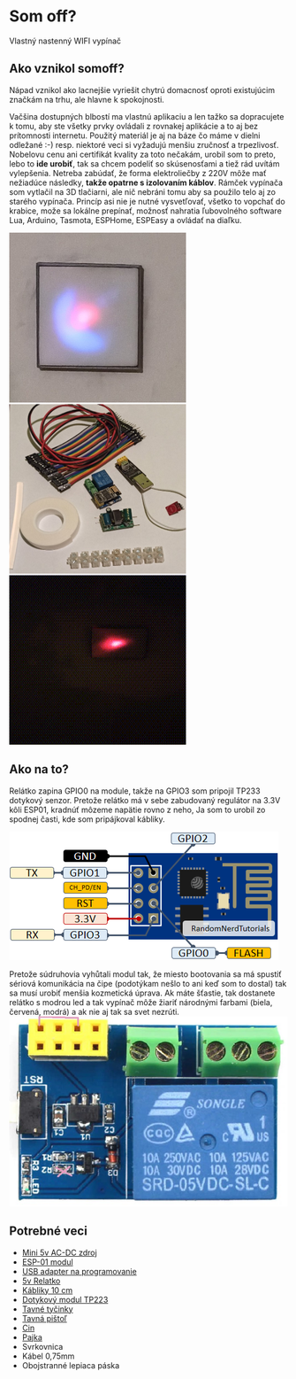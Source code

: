 # Som off?
Vlastný nastenný WIFI vypínač

## Ako vznikol somoff?
Nápad vznikol ako lacnejšie vyriešit chytrú domacnosť oproti existujúcim značkám na trhu, ale hlavne k spokojnosti.

Vačšina dostupných blbostí ma vlastnú aplikaciu a len tažko sa dopracujete k tomu, aby ste všetky prvky ovládali z rovnakej aplikácie a to aj bez prítomnosti internetu. Použitý materiál je aj na báze čo máme v dielni odležané :-) resp. niektoré veci si vyžadujú menšiu zručnosť a trpezlivosť. Nobelovu cenu ani certifikát kvality za toto nečakám, urobil som to preto, lebo to **ide urobiť**, tak sa chcem podeliť so skúsenosťami a tiež rád uvítám vylepšenia. Netreba zabúdať, že forma elektroliečby z 220V môže mať nežiadúce následky, **takže opatrne s izolovaním káblov**. Rámček vypínača som vytlačil na 3D tlačiarni, ale nič nebráni tomu aby sa použilo telo aj zo starého vypínača. Princíp asi nie je nutné vysvetľovať, všetko to vopchať do krabice, može sa lokálne prepínať, možnosť nahratia ľubovolného software Lua, Arduino, Tasmota, ESPHome, ESPEasy a ovládať na diaľku.

<img src="https://github.com/rpisoft/somoff/blob/main/images/somoff.jpg" alt="Vypinac" width="320"/><img src="https://github.com/rpisoft/somoff/blob/main/images/need2.jpg" alt="Elektronika" width="320" height="306" /><img src="https://github.com/rpisoft/somoff/blob/main/images/1610343015971.gif" alt="Vypinac" width="320" height="306"/>

## Ako na to?
Relátko zapina GPIO0 na module, takže na GPIO3 som pripojil TP233 dotykový senzor. Pretože relátko má v sebe zabudovaný regulátor na 3.3V kôli ESP01, kradnúť môzeme napätie rovno z neho, Ja som to urobil zo spodnej časti, kde som pripájkoval kábliky.

![ESP 01](https://github.com/rpisoft/somoff/blob/main/images/ESP-01-ESP8266-pinout-gpio-pin.png)

Pretože súdruhovia vyhůtali modul tak, že miesto bootovania sa má spustiť sériová komunikácia na čipe (podotýkam nešlo to ani keď som to dostal) tak sa musí urobiť menšia kozmetická úprava. Ak máte šťastie, tak dostanete relátko s modrou led a tak vypínač môže žiariť národnými farbami (biela, červená, modrá) a ak nie aj tak sa svet nezrúti.
<img src="https://github.com/rpisoft/somoff/blob/main/images/fix5relay1.0.jpg" alt="Relatko"/> 

## Potrebné veci
* [Mini 5v AC-DC zdroj](https://techfun.sk/produkt/ac-dc-napatovy-zdroj/)
* [ESP-01 modul](https://techfun.sk/produkt/wifi-modul-esp8266/)
* [USB adapter na programovanie](https://techfun.sk/produkt/esp8266-serial-wifi-adapter/)
* [5v Relatko](https://rlx.sk/sk/iot-the-internet-of-things/6227-esp8266-esp-01esp-01s-relay-wifi-smart-control-module-for-arduinoraspberry-pi-er-esp11002r.html)
* [Kábliky 10 cm](https://techfun.sk/produkt/kabliky-40-kusov-10-cm-m-f/)
* [Dotykový modul TP223](https://techfun.sk/produkt/kapacitne-dotykove-tlacidlo-ttp223/)
* [Tavné tyčinky](https://techfun.sk/produkt/napln-do-tavnej-pistole/)
* [Tavná pištoľ](https://techfun.sk/produkt/tavna-pistol-40w-s-606/)
* [Cin](https://techfun.sk/produkt/cin-13g-0-8-mm/)
* [Pajka](https://techfun.sk/produkt/hrotova-spajkovacka-60w-s-nastavitelnou-teplotou/)
* Svrkovnica
* Kábel 0,75mm
* Obojstranné lepiaca páska



